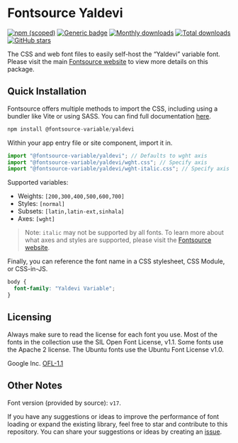 # Fontsource Yaldevi

[![npm (scoped)](https://img.shields.io/npm/v/@fontsource-variable/yaldevi?color=brightgreen)](https://www.npmjs.com/package/@fontsource-variable/yaldevi) [![Generic badge](https://img.shields.io/badge/fontsource-passing-brightgreen)](https://github.com/fontsource/fontsource) [![Monthly downloads](https://badgen.net/npm/dm/@fontsource-variable/yaldevi)](https://github.com/fontsource/fontsource) [![Total downloads](https://badgen.net/npm/dt/@fontsource-variable/yaldevi)](https://github.com/fontsource/fontsource) [![GitHub stars](https://img.shields.io/github/stars/fontsource/fontsource.svg?style=social&label=Star)](https://github.com/fontsource/fontsource/stargazers)

The CSS and web font files to easily self-host the “Yaldevi” variable font. Please visit the main [Fontsource website](https://fontsource.org/fonts/yaldevi) to view more details on this package.

## Quick Installation

Fontsource offers multiple methods to import the CSS, including using a bundler like Vite or using SASS. You can find full documentation [here](https://fontsource.org/docs/getting-started/introduction).

```javascript
npm install @fontsource-variable/yaldevi
```

Within your app entry file or site component, import it in.

```javascript
import "@fontsource-variable/yaldevi"; // Defaults to wght axis
import "@fontsource-variable/yaldevi/wght.css"; // Specify axis
import "@fontsource-variable/yaldevi/wght-italic.css"; // Specify axis and style
```

Supported variables:
- Weights: `[200,300,400,500,600,700]`
- Styles: `[normal]`
- Subsets: `[latin,latin-ext,sinhala]`
- Axes: `[wght]`

> Note: `italic` may not be supported by all fonts. To learn more about what axes and styles are supported, please visit the [Fontsource website](https://fontsource.org/fonts/yaldevi).

Finally, you can reference the font name in a CSS stylesheet, CSS Module, or CSS-in-JS.

```css
body {
  font-family: "Yaldevi Variable";
}
```

## Licensing
Always make sure to read the license for each font you use. Most of the fonts in the collection use the SIL Open Font License, v1.1. Some fonts use the Apache 2 license. The Ubuntu fonts use the Ubuntu Font License v1.0.

Google Inc.
[OFL-1.1](http://scripts.sil.org/OFL)

## Other Notes
Font version (provided by source): `v17`.

If you have any suggestions or ideas to improve the performance of font loading or expand the existing library, feel free to star and contribute to this repository. You can share your suggestions or ideas by creating an [issue](https://github.com/fontsource/fontsource/issues).